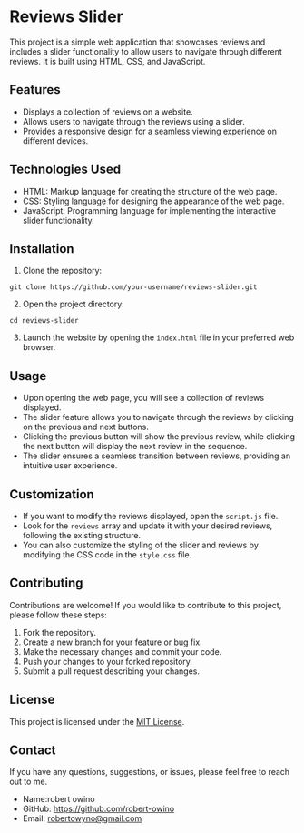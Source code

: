 
# Reviews Slider

This project is a simple web application that showcases reviews and includes a slider functionality to allow users to navigate through different reviews. It is built using HTML, CSS, and JavaScript.

## Features

- Displays a collection of reviews on a website.
- Allows users to navigate through the reviews using a slider.
- Provides a responsive design for a seamless viewing experience on different devices.

## Technologies Used

- HTML: Markup language for creating the structure of the web page.
- CSS: Styling language for designing the appearance of the web page.
- JavaScript: Programming language for implementing the interactive slider functionality.

## Installation

1. Clone the repository:

```
git clone https://github.com/your-username/reviews-slider.git
```

2. Open the project directory:

```
cd reviews-slider
```

3. Launch the website by opening the `index.html` file in your preferred web browser.

## Usage

- Upon opening the web page, you will see a collection of reviews displayed.
- The slider feature allows you to navigate through the reviews by clicking on the previous and next buttons.
- Clicking the previous button will show the previous review, while clicking the next button will display the next review in the sequence.
- The slider ensures a seamless transition between reviews, providing an intuitive user experience.

## Customization

- If you want to modify the reviews displayed, open the `script.js` file.
- Look for the `reviews` array and update it with your desired reviews, following the existing structure.
- You can also customize the styling of the slider and reviews by modifying the CSS code in the `style.css` file.

## Contributing

Contributions are welcome! If you would like to contribute to this project, please follow these steps:

1. Fork the repository.
2. Create a new branch for your feature or bug fix.
3. Make the necessary changes and commit your code.
4. Push your changes to your forked repository.
5. Submit a pull request describing your changes.

## License

This project is licensed under the [MIT License](LICENSE).



## Contact

If you have any questions, suggestions, or issues, please feel free to reach out to me.

- Name:robert owino
- GitHub: https://github.com/robert-owino
- Email: robertowyno@gmail.com




